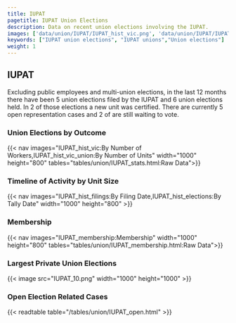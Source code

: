 ```yaml
---
title: IUPAT
pagetitle: IUPAT Union Elections
description: Data on recent union elections involving the IUPAT.
images: ['data/union/IUPAT/IUPAT_hist_vic.png', 'data/union/IUPAT/IUPAT_hist_size.png', 'data/union/IUPAT/IUPAT_10.png']
keywords: ["IUPAT union elections", "IUPAT unions","Union elections"]
weight: 1
---
```

##  IUPAT

Excluding public employees and multi-union elections, in the last 12 months there have been 5 union elections filed by the IUPAT and 6 union elections held. In 2 of those elections a new unit was certified. There are currently 5 open representation cases and 2 of are still waiting to vote.

### Union Elections by Outcome
{{< nav images="IUPAT_hist_vic:By Number of Workers,IUPAT_hist_vic_union:By Number of Units" width="1000" height="800" tables="tables/union/IUPAT_stats.html:Raw Data">}}

### Timeline of Activity by Unit Size
{{< nav images="IUPAT_hist_filings:By Filing Date,IUPAT_hist_elections:By Tally Date" width="1000" height="800" >}}

### Membership
{{< nav images="IUPAT_membership:Membership" width="1000" height="800" tables="tables/union/IUPAT_membership.html:Raw Data">}}

### Largest Private Union Elections
{{< image src="IUPAT_10.png" width="1000" height="1000"  >}}

### Open Election Related Cases
{{< readtable table="/tables/union/IUPAT_open.html" >}}

